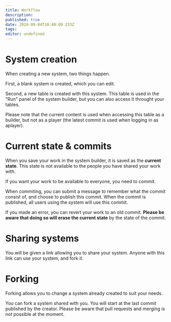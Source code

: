 ```yaml
---
title: Workflow
description: 
published: true
date: 2020-09-04T10:40:09.233Z
tags: 
editor: undefined
---
```


# System creation

When creating a new system, two things happen.

First, a blank system is created, which you can edit.

Second, a new table is created with this system. This table is used in the "Run" panel of the system builder, but you can also access it throught your tables.

Please note that the current content is used when accessing this table as a builder, but not as a player (the latest commit is used when logging in as aplayer).

# Current state & commits

When you save your work in the system builder, it is saved as the **current state**. This state is not available to the people you have shared your work with.

If you want your work to be available to everyone, you need to commit.

When commiting, you can submit a message to remember what the commit consist of, and choose to publish this commit. When the commit is published, all users using the system will use this commit.

If you made an error, you can revert your work to an old commit. **Please be aware that doing so will erase the current state** by the state of the commit.

# Sharing systems

You will be given a link allowing you to share your system. Anyone with this link can use your system, and fork it.

# Forking

Forking allows you to change a system already created to suit your needs.

You can fork a system shared with you. You will start at the last commit published by the creator. Please be aware that pull requests and merging is not possible at the moment.